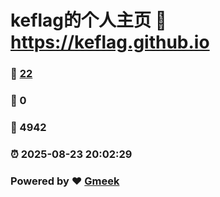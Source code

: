 # keflag的个人主页 :link: https://keflag.github.io 
### :page_facing_up: [22](https://keflag.github.io/tag.html) 
### :speech_balloon: 0 
### :hibiscus: 4942 
### :alarm_clock: 2025-08-23 20:02:29 
### Powered by :heart: [Gmeek](https://github.com/Meekdai/Gmeek)
